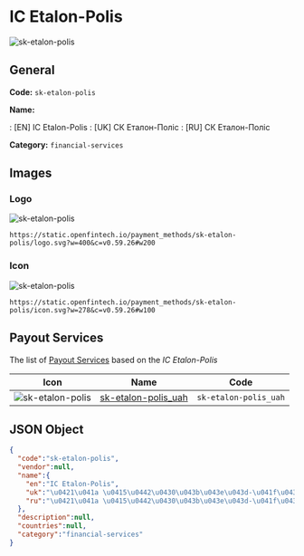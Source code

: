
# IC Etalon-Polis 
![sk-etalon-polis](https://static.openfintech.io/payment_methods/sk-etalon-polis/logo.svg?w=400&c=v0.59.26#w200)  

## General 
**Code:** `sk-etalon-polis` 
 
**Name:** 
 
:	[EN] IC Etalon-Polis 
:	[UK] СК Еталон-Поліс 
:	[RU] СК Еталон-Поліс 
 
**Category:** `financial-services` 
 

## Images 

### Logo 
![sk-etalon-polis](https://static.openfintech.io/payment_methods/sk-etalon-polis/logo.svg?w=400&c=v0.59.26#w200)  

```
https://static.openfintech.io/payment_methods/sk-etalon-polis/logo.svg?w=400&c=v0.59.26#w200
```  

### Icon 
![sk-etalon-polis](https://static.openfintech.io/payment_methods/sk-etalon-polis/icon.svg?w=278&c=v0.59.26#w100)  

```
https://static.openfintech.io/payment_methods/sk-etalon-polis/icon.svg?w=278&c=v0.59.26#w100
```  

## Payout Services 
 
The list of [Payout Services](/payout-services/) based on the _IC Etalon-Polis_ 

|Icon|Name|Code| 
|:---:|:---:|:---:| 
|![sk-etalon-polis](https://static.openfintech.io/payout_methods/sk-etalon-polis/icon.png?w=278&c=v0.59.26#w40) |[sk-etalon-polis_uah](/payout-services/sk-etalon-polis_uah/)|`sk-etalon-polis_uah`| 
 

## JSON Object 

```json
{
  "code":"sk-etalon-polis",
  "vendor":null,
  "name":{
    "en":"IC Etalon-Polis",
    "uk":"\u0421\u041a \u0415\u0442\u0430\u043b\u043e\u043d-\u041f\u043e\u043b\u0456\u0441",
    "ru":"\u0421\u041a \u0415\u0442\u0430\u043b\u043e\u043d-\u041f\u043e\u043b\u0456\u0441"
  },
  "description":null,
  "countries":null,
  "category":"financial-services"
}
```  
